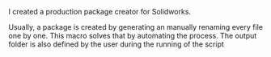 I created a production package creator for Solidworks. 

Usually, a package is created by generating an manually renaming every file one by one. This macro solves that by automating the process. The output folder is also defined by the user during the running of the script
